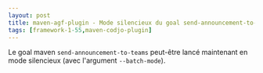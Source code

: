 ```yaml
---
layout: post
title: maven-agf-plugin - Mode silencieux du goal send-announcement-to-teams
tags: [framework-1-55,maven-codjo-plugin]
---
```

Le goal maven ```send-announcement-to-teams``` peut-être lancé maintenant en mode silencieux (avec l'argument ```--batch-mode```).